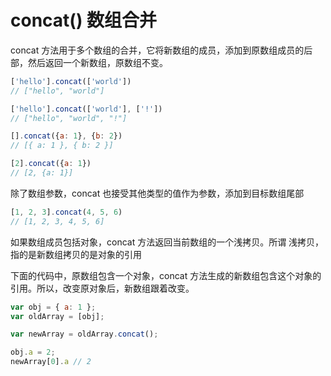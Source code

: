 # concat() 数组合并

concat 方法用于多个数组的合并，它将新数组的成员，添加到原数组成员的后部，然后返回一个新数组，原数组不变。
```javascript
['hello'].concat(['world'])
// ["hello", "world"]

['hello'].concat(['world'], ['!'])
// ["hello", "world", "!"]

[].concat({a: 1}, {b: 2})
// [{ a: 1 }, { b: 2 }]

[2].concat({a: 1})
// [2, {a: 1}]
```
除了数组参数，concat 也接受其他类型的值作为参数，添加到目标数组尾部
```javascript
[1, 2, 3].concat(4, 5, 6)
// [1, 2, 3, 4, 5, 6]
```
如果数组成员包括对象，concat 方法返回当前数组的一个浅拷贝。所谓 浅拷贝，指的是新数组拷贝的是对象的引用


下面的代码中，原数组包含一个对象，concat 方法生成的新数组包含这个对象的引用。所以，改变原对象后，新数组跟着改变。
```javascript
var obj = { a: 1 };
var oldArray = [obj];

var newArray = oldArray.concat();

obj.a = 2;
newArray[0].a // 2
```
